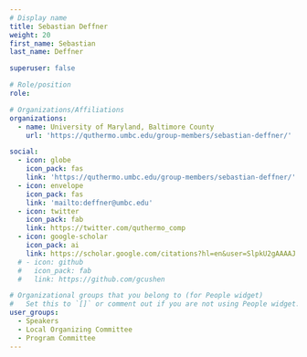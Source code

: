```yaml
---
# Display name
title: Sebastian Deffner
weight: 20
first_name: Sebastian
last_name: Deffner

superuser: false

# Role/position
role: 

# Organizations/Affiliations
organizations:
  - name: University of Maryland, Baltimore County
    url: 'https://quthermo.umbc.edu/group-members/sebastian-deffner/'

social:
  - icon: globe
    icon_pack: fas
    link: 'https://quthermo.umbc.edu/group-members/sebastian-deffner/'
  - icon: envelope
    icon_pack: fas
    link: 'mailto:deffner@umbc.edu'
  - icon: twitter
    icon_pack: fab
    link: https://twitter.com/quthermo_comp
  - icon: google-scholar
    icon_pack: ai
    link: https://scholar.google.com/citations?hl=en&user=SlpkU2gAAAAJ
  # - icon: github
  #   icon_pack: fab
  #   link: https://github.com/gcushen

# Organizational groups that you belong to (for People widget)
#   Set this to `[]` or comment out if you are not using People widget.
user_groups:
  - Speakers
  - Local Organizing Committee
  - Program Committee
---
```


